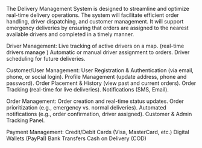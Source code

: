 The Delivery Management System is designed to streamline and optimize real-time delivery operations. The system will facilitate efficient order handling, driver dispatching, and customer management. It will support emergency deliveries by ensuring that orders are assigned to the nearest available drivers and completed in a timely manner.

Driver Management:
Live tracking of active drivers on a map. (real-time drivers manage )
Automatic or manual driver assignment to orders.
Driver scheduling for future deliveries.

 Customer/User Management:
User Registration & Authentication (via email, phone, or social login).
Profile Management (update address, phone and password).
Order Placement & History (view past and current orders).
Order Tracking (real-time for live deliveries).
Notifications (SMS, Email).

Order Management:
Order creation and real-time status updates.
Order prioritization (e.g., emergency vs. normal deliveries).
Automated notifications (e.g., order confirmation, driver assigned).
Customer & Admin Tracking Panel.

Payment Management:
Credit/Debit Cards (Visa, MasterCard, etc.)
Digital Wallets (PayPal)
Bank Transfers
Cash on Delivery (COD)



